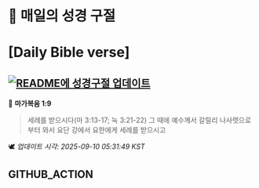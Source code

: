 # 🙏 매일의 성경 구절
# [Daily Bible verse]
## [![README에 성경구절 업데이트](https://github.com/DONGSUKA/first_test/actions/workflows/update-readme-bible.yml/badge.svg)](https://github.com/DONGSUKA/first_test/actions/workflows/update-readme-bible.yml)
<!-- START_BIBLE_VERSE -->
📖 **마가복음 1:9**
> 세례를 받으시다(마 3:13-17; 눅 3:21-22) 그 때에 예수께서 갈릴리 나사렛으로부터 와서 요단 강에서 요한에게 세례를 받으시고

🕊️ _업데이트 시각: 2025-09-10 05:31:49 KST_
  <!-- END_BIBLE_VERSE -->
## GITHUB_ACTION
